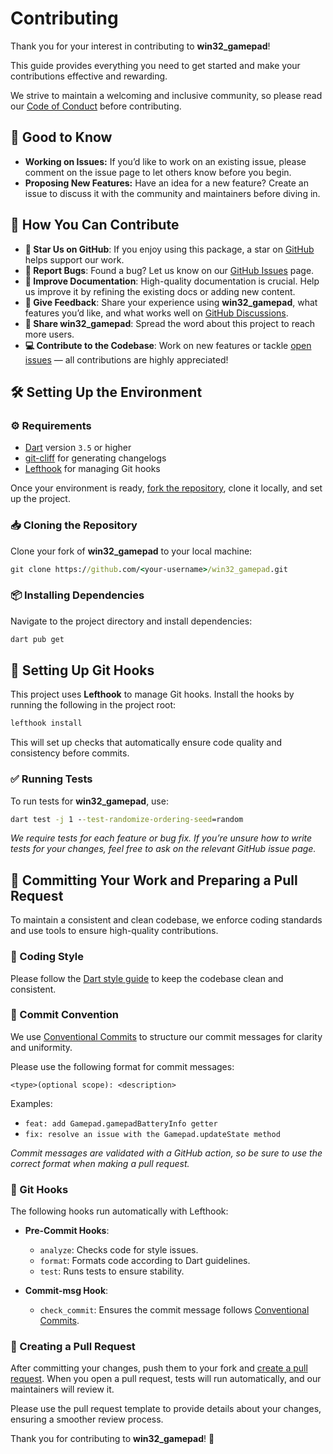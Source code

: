 # Contributing

Thank you for your interest in contributing to **win32_gamepad**!

This guide provides everything you need to get started and make your
contributions effective and rewarding.

We strive to maintain a welcoming and inclusive community, so please read our
[Code of Conduct] before contributing.

## 📝 Good to Know

- **Working on Issues:** If you’d like to work on an existing issue, please
  comment on the issue page to let others know before you begin.
- **Proposing New Features:** Have an idea for a new feature? Create an issue to
  discuss it with the community and maintainers before diving in.

## 🙌 How You Can Contribute

- **🌟 Star Us on GitHub**: If you enjoy using this package, a star on [GitHub]
  helps support our work.
- **🐛 Report Bugs**: Found a bug? Let us know on our [GitHub Issues] page.
- **📝 Improve Documentation**: High-quality documentation is crucial. Help us
  improve it by refining the existing docs or adding new content.
- **💬 Give Feedback**: Share your experience using **win32_gamepad**, what
  features you’d like, and what works well on [GitHub Discussions].
- **📢 Share win32_gamepad**: Spread the word about this project to reach more
  users.
- **💻 Contribute to the Codebase**: Work on new features or tackle
  [open issues][GitHub Issues] — all contributions are highly appreciated!

## 🛠️ Setting Up the Environment

### ⚙️ Requirements

- [Dart](https://dart.dev) version `3.5` or higher
- [git-cliff](https://git-cliff.org) for generating changelogs
- [Lefthook](https://github.com/evilmartians/lefthook) for managing Git hooks

Once your environment is ready, [fork the repository], clone it locally, and
set up the project.

### 📥 Cloning the Repository

Clone your fork of **win32_gamepad** to your local machine:

```cmd
git clone https://github.com/<your-username>/win32_gamepad.git
```

### 📦 Installing Dependencies

Navigate to the project directory and install dependencies:

```cmd
dart pub get
```

## 🧩 Setting Up Git Hooks

This project uses **Lefthook** to manage Git hooks. Install the hooks by running
the following in the project root:

```cmd
lefthook install
```

This will set up checks that automatically ensure code quality and consistency
before commits.

### ✅ Running Tests

To run tests for **win32_gamepad**, use:

```cmd
dart test -j 1 --test-randomize-ordering-seed=random
```

_We require tests for each feature or bug fix. If you’re unsure how to write_
_tests for your changes, feel free to ask on the relevant GitHub issue page._

## 🚀 Committing Your Work and Preparing a Pull Request

To maintain a consistent and clean codebase, we enforce coding standards and use
tools to ensure high-quality contributions.

### 🎨 Coding Style

Please follow the [Dart style guide] to keep the codebase clean and consistent.

### 📜 Commit Convention

We use [Conventional Commits] to structure our commit messages for clarity and
uniformity.

Please use the following format for commit messages:

```text
<type>(optional scope): <description>
```

Examples:

- `feat: add Gamepad.gamepadBatteryInfo getter`
- `fix: resolve an issue with the Gamepad.updateState method`

_Commit messages are validated with a GitHub action, so be sure to use the_
_correct format when making a pull request._

### 🧩 Git Hooks

The following hooks run automatically with Lefthook:

- **Pre-Commit Hooks**:
  - `analyze`: Checks code for style issues.
  - `format`: Formats code according to Dart guidelines.
  - `test`: Runs tests to ensure stability.

- **Commit-msg Hook**:
  - `check_commit`: Ensures the commit message follows [Conventional Commits].

### 🔄 Creating a Pull Request

After committing your changes, push them to your fork and
[create a pull request]. When you open a pull request, tests will run
automatically, and our maintainers will review it.

Please use the pull request template to provide details about your changes,
ensuring a smoother review process.

Thank you for contributing to **win32_gamepad**! 🎉

[Code of Conduct]: https://github.com/halildurmus/win32_gamepad/blob/main/CODE_OF_CONDUCT.md
[Conventional Commits]: https://www.conventionalcommits.org/en/v1.0.0/
[create a pull request]: https://github.com/halildurmus/win32_gamepad/compare
[Dart style guide]: https://dart.dev/effective-dart/style
[fork the repository]: https://github.com/halildurmus/win32_gamepad/fork
[GitHub]: https://github.com/halildurmus/win32_gamepad
[GitHub Discussions]: https://github.com/halildurmus/win32_gamepad/discussions
[GitHub Issues]: https://github.com/halildurmus/win32_gamepad/issues
